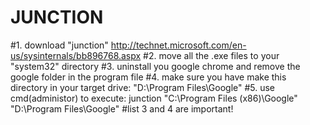 # JUNCTION
#1. download "junction" http://technet.microsoft.com/en-us/sysinternals/bb896768.aspx
#2. move all the .exe files to your "system32" directory
#3. uninstall you google chrome and remove the google folder in the program file
#4. make sure you have make this directory in your target drive: "D:\Program Files\Google"
#5. use cmd(administor) to execute: junction "C:\Program Files (x86)\Google" "D:\Program Files\Google"
#list 3 and 4 are important!
